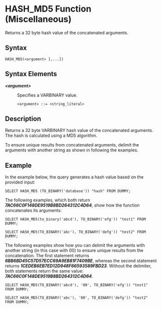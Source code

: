 <!-- loio881159b167a246e88926075e0c59ea36 -->

# HASH\_MD5 Function \(Miscellaneous\)

Returns a 32 byte hash value of the concatenated arguments.



<a name="loio881159b167a246e88926075e0c59ea36__sql_function_hash_md5_1sql_function_hash_md5_syntax"/>

## Syntax

```
HASH_MD5(<argument> [,...])
```



<a name="loio881159b167a246e88926075e0c59ea36__sql_function_hash_md5_1sql_function_hash_md5_syntax_elements"/>

## Syntax Elements


<dl>
<dt><b>

*<argument\>*

</b></dt>
<dd>

Specifies a VARBINARY value.

```
<argument> ::= <string_literal>
```



</dd>
</dl>



<a name="loio881159b167a246e88926075e0c59ea36__sql_function_hash_md5_1sql_function_hash_md5_description"/>

## Description

Returns a 32 byte VARBINARY hash value of the concatenated arguments. The hash is calculated using a MD5 algorithm.

To ensure unique results from concatenated arguments, delimit the arguments with another string as shown in following the examples.



<a name="loio881159b167a246e88926075e0c59ea36__sql_function_hash_MD5_1sql_function_hash_MD5_examples"/>

## Example

In the example below, the query generates a hash value based on the provided input:

```
SELECT HASH_MD5 (TO_BINARY('database')) "hash" FROM DUMMY;
```

The following examples, which both return ***7AC66C0F148DE9519B8BD264312C4D64***, show how the function concatenates its arguments:

```
SELECT HASH_MD5(to_binary('abcd'), TO_BINARY('efg')) "test1" FROM DUMMY;
```

```
SELECT HASH_MD5(TO_BINARY('abc'), TO_BINARY('defg')) "test2" FROM DUMMY;
```

The following examples show how you can delimit the arguments with another string \(in this case with 00\) to ensure unique results from the concatenation. The first statement returns ***6BB6BD45C57D57ECC69A9EB81F7409BE***, whereas the second statement returns ***1CEDEB6EB7ED12D948F66593589FBD23***. Without the delimiter, both statements return the same value: ***7AC66C0F148DE9519B8BD264312C4D64***.

```
SELECT HASH_MD5(TO_BINARY('abcd'), '00', TO_BINARY('efg')) "test1" FROM DUMMY;
```

```
SELECT HASH_MD5(TO_BINARY('abc'), '00', TO_BINARY('defg')) "test2" FROM DUMMY;
```

